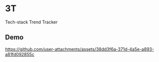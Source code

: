 # 3T
Tech-stack Trend Tracker

## Demo
https://github.com/user-attachments/assets/38dd3f6a-371d-4a5e-a893-a81fd092855c

